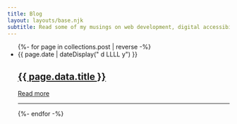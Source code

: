 ```yaml
---
title: Blog
layout: layouts/base.njk
subtitle: Read some of my musings on web development, digital accessibility, technology, learning...
---
```


<div class="container__blog">
  <!-- <h1>{{ title }}</h1> -->
  <!-- {%- if subtitle %}<p class="subtitle">{{ subtitle | safe }}</p>{% endif %} -->

<ul class="listing">
{%- for page in collections.post | reverse -%}
  <li>
    <time datetime="{{ page.date }}">{{ page.date | dateDisplay(" d LLLL  y") }}</time>
    <h2 class="h3 archive__title"><a href="{{ page.url }}">{{ page.data.title }}</a></h2> 

    
  <a href="">Read more</a>

<hr>
  </li>

{%- endfor -%}
</ul>

</div>
